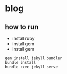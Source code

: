 # blog


## how to run
- install ruby
- install gem
- install gem

```
gem install jekyll bundler
bundle install
bundle exec jekyll serve
```
